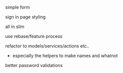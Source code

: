 simple form

sign in page styling

all in slim

use rebase/feature process

refactor to models/services/actions etc..
  - especially the helpers to make names and whatnot


better password validations
